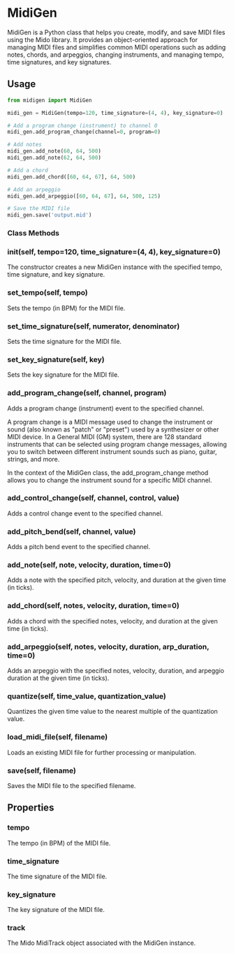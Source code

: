 # MidiGen

MidiGen is a Python class that helps you create, modify, and save MIDI files using the Mido library. It provides an object-oriented approach for managing MIDI files and simplifies common MIDI operations such as adding notes, chords, and arpeggios, changing instruments, and managing tempo, time signatures, and key signatures.

## Usage

```python
from midigen import MidiGen

midi_gen = MidiGen(tempo=120, time_signature=(4, 4), key_signature=0)

# Add a program change (instrument) to channel 0
midi_gen.add_program_change(channel=0, program=0)

# Add notes
midi_gen.add_note(60, 64, 500)
midi_gen.add_note(62, 64, 500)

# Add a chord
midi_gen.add_chord([60, 64, 67], 64, 500)

# Add an arpeggio
midi_gen.add_arpeggio([60, 64, 67], 64, 500, 125)

# Save the MIDI file
midi_gen.save('output.mid')
```

### Class Methods

### __init__(self, tempo=120, time_signature=(4, 4), key_signature=0)

The constructor creates a new MidiGen instance with the specified tempo, time signature, and key signature.

### set_tempo(self, tempo)

Sets the tempo (in BPM) for the MIDI file.

### set_time_signature(self, numerator, denominator)

Sets the time signature for the MIDI file.

### set_key_signature(self, key)

Sets the key signature for the MIDI file.

### add_program_change(self, channel, program)

Adds a program change (instrument) event to the specified channel.

A program change is a MIDI message used to change the instrument or sound (also known as "patch" or "preset") used by a synthesizer or other MIDI device. In a General MIDI (GM) system, there are 128 standard instruments that can be selected using program change messages, allowing you to switch between different instrument sounds such as piano, guitar, strings, and more.

In the context of the MidiGen class, the add_program_change method allows you to change the instrument sound for a specific MIDI channel.

### add_control_change(self, channel, control, value)

Adds a control change event to the specified channel.

### add_pitch_bend(self, channel, value)

Adds a pitch bend event to the specified channel.

### add_note(self, note, velocity, duration, time=0)

Adds a note with the specified pitch, velocity, and duration at the given time (in ticks).

### add_chord(self, notes, velocity, duration, time=0)

Adds a chord with the specified notes, velocity, and duration at the given time (in ticks).

### add_arpeggio(self, notes, velocity, duration, arp_duration, time=0)

Adds an arpeggio with the specified notes, velocity, duration, and arpeggio duration at the given time (in ticks).

### quantize(self, time_value, quantization_value)

Quantizes the given time value to the nearest multiple of the quantization value.

### load_midi_file(self, filename)

Loads an existing MIDI file for further processing or manipulation.

### save(self, filename)

Saves the MIDI file to the specified filename.

## Properties

### tempo

The tempo (in BPM) of the MIDI file.

### time_signature

The time signature of the MIDI file.

### key_signature

The key signature of the MIDI file.

### track

The Mido MidiTrack object associated with the MidiGen instance.
